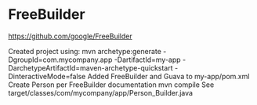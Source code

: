 # FreeBuilder
https://github.com/google/FreeBuilder

Created project using: mvn archetype:generate -DgroupId=com.mycompany.app -DartifactId=my-app -DarchetypeArtifactId=maven-archetype-quickstart -DinteractiveMode=false
Added FreeBuilder and Guava to my-app/pom.xml
Create Person per FreeBuilder documentation
mvn compile
See target/classes/com/mycompany/app/Person_Builder.java

